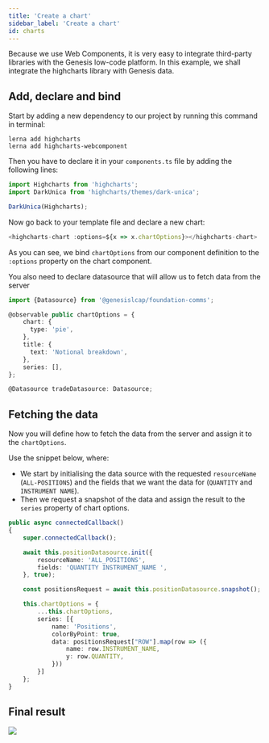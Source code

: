 ```yaml
---
title: 'Create a chart'
sidebar_label: 'Create a chart'
id: charts
---
```


Because we use Web Components, it is very easy to integrate third-party libraries with the Genesis low-code platform. 
In this example, we shall integrate the highcharts library with Genesis data.

## Add, declare and bind
Start by adding a new dependency to our project by running this command in terminal:

```shell title='/client/web/'
lerna add highcharts
lerna add highcharts-webcomponent
```

Then you have to declare it in your `components.ts` file by adding the following lines:

```typescript title='components.ts'
import Highcharts from 'highcharts';
import DarkUnica from 'highcharts/themes/dark-unica';

DarkUnica(Highcharts);
```

Now go back to your template file and declare a new chart:

```typescript title='home.template.ts'
<highcharts-chart :options=${x => x.chartOptions}></highcharts-chart>
```

As you can see, we bind `chartOptions` from our component definition to the `:options` property on the chart component.

You also need to declare datasource that will allow us to fetch data from the server

```typescript title='home.ts'
import {Datasource} from '@genesislcap/foundation-comms';

@observable public chartOptions = {
    chart: {
      type: 'pie',
    },
    title: {
      text: 'Notional breakdown',
    },
    series: [],
};

@Datasource tradeDatasource: Datasource;
```

## Fetching the data
Now you will define how to fetch the data from the server and assign it to the `chartOptions`.

Use the snippet below, where:

- We start by initialising the data source with the requested `resourceName` (`ALL-POSITIONS`) and the fields that we want the data for (`QUANTITY` and `INSTRUMENT NAME`).
- Then we request a snapshot of the data and assign the result to the `series` property of chart options.

```typescript title="home.ts"
public async connectedCallback()
{
    super.connectedCallback();

    await this.positionDatasource.init({
        resourceName: 'ALL_POSITIONS',
        fields: 'QUANTITY INSTRUMENT_NAME ',
    }, true);

    const positionsRequest = await this.positionDatasource.snapshot();

    this.chartOptions = {
        ...this.chartOptions,
        series: [{
            name: 'Positions',
            colorByPoint: true,
            data: positionsRequest["ROW"].map(row => ({
                name: row.INSTRUMENT_NAME,
                y: row.QUANTITY,
            }))
        }]
    };
}
```

## Final result

![](/img/charts.png)
